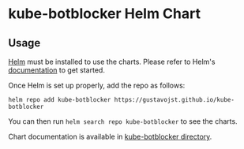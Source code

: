# kube-botblocker Helm Chart

## Usage

[Helm](https://helm.sh) must be installed to use the charts.
Please refer to Helm's [documentation](https://helm.sh/docs/) to get started.

Once Helm is set up properly, add the repo as follows:

```console
helm repo add kube-botblocker https://gustavojst.github.io/kube-botblocker
```

You can then run `helm search repo kube-botblocker` to see the charts.

Chart documentation is available in [kube-botblocker directory](https://github.com/GustavoJST/kube-botblocker/blob/main/deploy/charts/kube-botblocker-operator/README.md).
